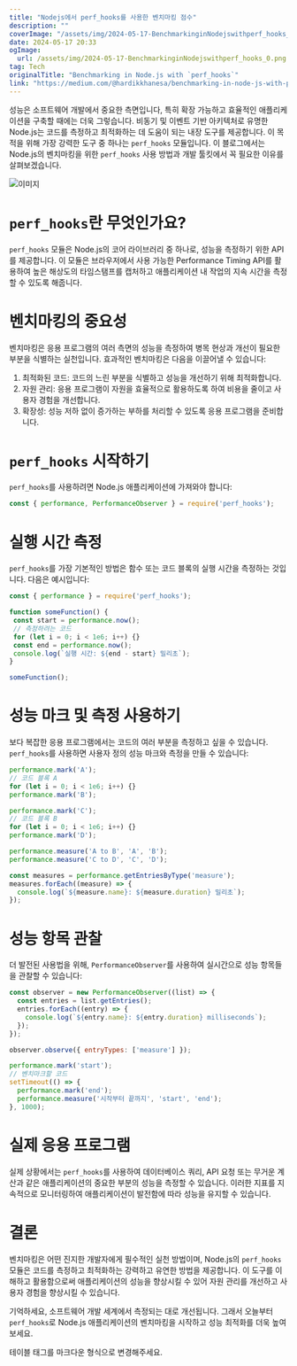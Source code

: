 ```yaml
---
title: "Nodejs에서 perf_hooks를 사용한 벤치마킹 점수"
description: ""
coverImage: "/assets/img/2024-05-17-BenchmarkinginNodejswithperf_hooks_0.png"
date: 2024-05-17 20:33
ogImage: 
  url: /assets/img/2024-05-17-BenchmarkinginNodejswithperf_hooks_0.png
tag: Tech
originalTitle: "Benchmarking in Node.js with `perf_hooks`"
link: "https://medium.com/@hardikkhanesa/benchmarking-in-node-js-with-perf-hooks-202467d287e9"
---
```



성능은 소프트웨어 개발에서 중요한 측면입니다, 특히 확장 가능하고 효율적인 애플리케이션을 구축할 때에는 더욱 그렇습니다. 비동기 및 이벤트 기반 아키텍처로 유명한 Node.js는 코드를 측정하고 최적화하는 데 도움이 되는 내장 도구를 제공합니다. 이 목적을 위해 가장 강력한 도구 중 하나는 `perf_hooks` 모듈입니다. 이 블로그에서는 Node.js의 벤치마킹을 위한 `perf_hooks` 사용 방법과 개발 툴킷에서 꼭 필요한 이유를 살펴보겠습니다.

![이미지](/assets/img/2024-05-17-BenchmarkinginNodejswithperf_hooks_0.png)

# `perf_hooks`란 무엇인가요?

`perf_hooks` 모듈은 Node.js의 코어 라이브러리 중 하나로, 성능을 측정하기 위한 API를 제공합니다. 이 모듈은 브라우저에서 사용 가능한 Performance Timing API를 활용하여 높은 해상도의 타임스탬프를 캡처하고 애플리케이션 내 작업의 지속 시간을 측정할 수 있도록 해줍니다.

<div class="content-ad"></div>

# 벤치마킹의 중요성

벤치마킹은 응용 프로그램의 여러 측면의 성능을 측정하여 병목 현상과 개선이 필요한 부분을 식별하는 실천입니다. 효과적인 벤치마킹은 다음을 이끌어낼 수 있습니다:

1. 최적화된 코드: 코드의 느린 부분을 식별하고 성능을 개선하기 위해 최적화합니다.
2. 자원 관리: 응용 프로그램이 자원을 효율적으로 활용하도록 하여 비용을 줄이고 사용자 경험을 개선합니다.
3. 확장성: 성능 저하 없이 증가하는 부하를 처리할 수 있도록 응용 프로그램을 준비합니다.

# `perf_hooks` 시작하기

<div class="content-ad"></div>

`perf_hooks`를 사용하려면 Node.js 애플리케이션에 가져와야 합니다:

```js
const { performance, PerformanceObserver } = require('perf_hooks');
```

# 실행 시간 측정

`perf_hooks`를 가장 기본적인 방법은 함수 또는 코드 블록의 실행 시간을 측정하는 것입니다. 다음은 예시입니다:

<div class="content-ad"></div>

```js
const { performance } = require('perf_hooks');

function someFunction() {
 const start = performance.now();
 // 측정하려는 코드
 for (let i = 0; i < 1e6; i++) {}
 const end = performance.now();
 console.log(`실행 시간: ${end - start} 밀리초`);
}

someFunction();
```

# 성능 마크 및 측정 사용하기

보다 복잡한 응용 프로그램에서는 코드의 여러 부분을 측정하고 싶을 수 있습니다. `perf_hooks`를 사용하면 사용자 정의 성능 마크와 측정을 만들 수 있습니다:

```js
performance.mark('A');
// 코드 블록 A
for (let i = 0; i < 1e6; i++) {}
performance.mark('B');

performance.mark('C');
// 코드 블록 B
for (let i = 0; i < 1e6; i++) {}
performance.mark('D');

performance.measure('A to B', 'A', 'B');
performance.measure('C to D', 'C', 'D');

const measures = performance.getEntriesByType('measure');
measures.forEach((measure) => {
  console.log(`${measure.name}: ${measure.duration} 밀리초`);
});
```

<div class="content-ad"></div>

# 성능 항목 관찰

더 발전된 사용법을 위해, `PerformanceObserver`를 사용하여 실시간으로 성능 항목들을 관찰할 수 있습니다:

```js
const observer = new PerformanceObserver((list) => {
  const entries = list.getEntries();
  entries.forEach((entry) => {
    console.log(`${entry.name}: ${entry.duration} milliseconds`);
  });
});

observer.observe({ entryTypes: ['measure'] });

performance.mark('start');
// 벤치마크할 코드
setTimeout(() => {
  performance.mark('end');
  performance.measure('시작부터 끝까지', 'start', 'end');
}, 1000);
```

# 실제 응용 프로그램

<div class="content-ad"></div>

실제 상황에서는 `perf_hooks`를 사용하여 데이터베이스 쿼리, API 요청 또는 무거운 계산과 같은 애플리케이션의 중요한 부분의 성능을 측정할 수 있습니다. 이러한 지표를 지속적으로 모니터링하여 애플리케이션이 발전함에 따라 성능을 유지할 수 있습니다.

# 결론

벤치마킹은 어떤 진지한 개발자에게 필수적인 실천 방법이며, Node.js의 `perf_hooks` 모듈은 코드를 측정하고 최적화하는 강력하고 유연한 방법을 제공합니다. 이 도구를 이해하고 활용함으로써 애플리케이션의 성능을 향상시킬 수 있어 자원 관리를 개선하고 사용자 경험을 향상시킬 수 있습니다.

기억하세요, 소프트웨어 개발 세계에서 측정되는 대로 개선됩니다. 그래서 오늘부터 `perf_hooks`로 Node.js 애플리케이션의 벤치마킹을 시작하고 성능 최적화를 더욱 높여보세요.

<div class="content-ad"></div>

테이블 태그를 마크다운 형식으로 변경해주세요.